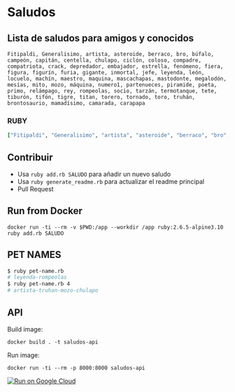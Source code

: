 # Saludos

## Lista de saludos para amigos y conocidos

```text
Fitipaldi, Generalisimo, artista, asteroide, berraco, bro, búfalo, campeón, capitán, centella, chulapo, ciclón, coloso, compadre, compatriota, crack, depredador, embajador, estrella, fenómeno, fiera, figura, figurín, furia, gigante, inmortal, jefe, leyenda, león, locuelo, machín, maestro, maquina, mascachapas, mastodonte, megalodón, mesías, mito, mozo, máquina, numero1, partenueces, piramide, poeta, primo, relámpago, rey, rompeolas, socio, tarzán, termotanque, tete, tiburón, tifón, tigre, titan, torero, tornado, toro, truhán, brontosaurio, mamadísimo, camarada, carapapa
```

### RUBY

```ruby
["Fitipaldi", "Generalisimo", "artista", "asteroide", "berraco", "bro", "búfalo", "campeón", "capitán", "centella", "chulapo", "ciclón", "coloso", "compadre", "compatriota", "crack", "depredador", "embajador", "estrella", "fenómeno", "fiera", "figura", "figurín", "furia", "gigante", "inmortal", "jefe", "leyenda", "león", "locuelo", "machín", "maestro", "maquina", "mascachapas", "mastodonte", "megalodón", "mesías", "mito", "mozo", "máquina", "numero1", "partenueces", "piramide", "poeta", "primo", "relámpago", "rey", "rompeolas", "socio", "tarzán", "termotanque", "tete", "tiburón", "tifón", "tigre", "titan", "torero", "tornado", "toro", "truhán", "brontosaurio", "mamadísimo", "camarada", "carapapa"]
```

## Contribuir

- Usa `ruby add.rb SALUDO` para añadir un nuevo saludo
- Usa `ruby generate_readme.rb` para actualizar el readme principal
- Pull Request

## Run from Docker

```
docker run -ti --rm -v $PWD:/app --workdir /app ruby:2.6.5-alpine3.10 ruby add.rb SALUDO
```

## PET NAMES
```bash
$ ruby pet-name.rb
# leyenda-rompeolas
$ ruby pet-name.rb 4
# artista-truhan-mozo-chulapo
```

## API

Build image:

```
docker build . -t saludos-api
```

Run image:

```
docker run -ti --rm -p 8000:8000 saludos-api
```

[![Run on Google Cloud](https://deploy.cloud.run/button.svg)](https://deploy.cloud.run)
